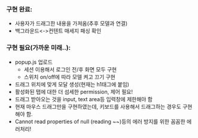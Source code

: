 ### 구현 완료:
- 사용자가 드래그한 내용을 가져옴(추후 모델과 연결)
- 백그라운드<->컨텐트 매세지 패싱 확인
### 구현 필요(가까운 미래..):
- popup.js 업로드
  - 세션 이용해서 로그인 전/후 화면 모두 구현
  - 스위치 on/off에 따라 모델 켜고 끄기 구현
- 드래그 위치에 맞게 모달 생성(현재는 h1태그에 붙임)
- 활성화된 탭에 대한 더 섬세한 permission, 제어 필요!
- 드래그 받아오는 것을 input, text area등 입력창에 제한해야 함
- 현재 마우스 드래그만을 구현하였는데, 키보드를 사용해서 드래그하는 경우도 구현해야 함.
- Cannot read properties of null (reading ~~)등의 에러 방지를 위한 꼼꼼한 에러처리!
